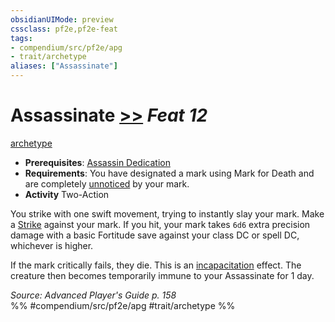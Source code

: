 ```yaml
---
obsidianUIMode: preview
cssclass: pf2e,pf2e-feat
tags:
- compendium/src/pf2e/apg
- trait/archetype
aliases: ["Assassinate"]
---
```

# Assassinate  [>>](../../Rules/core-rulebook/chapter-9-playing-the-game.md#Actions "Two-Action") *Feat 12*  
[archetype](../../Rules/traits/archetype.md)  

- **Prerequisites**: [Assassin Dedication](assassin-dedication-apg.md)
- **Requirements**: You have designated a mark using Mark for Death and are completely [unnoticed](../../Rules/conditions.md#Unnoticed) by your mark.
- **Activity** Two-Action

You strike with one swift movement, trying to instantly slay your mark. Make a [Strike](../../Rules/actions/strike.md) against your mark. If you hit, your mark takes `6d6` extra precision damage with a basic Fortitude save against your class DC or spell DC, whichever is higher.

If the mark critically fails, they die. This is an [incapacitation](../../Rules/traits/incapacitation.md) effect. The creature then becomes temporarily immune to your Assassinate for 1 day.

*Source: Advanced Player's Guide p. 158*  
%% #compendium/src/pf2e/apg #trait/archetype %%